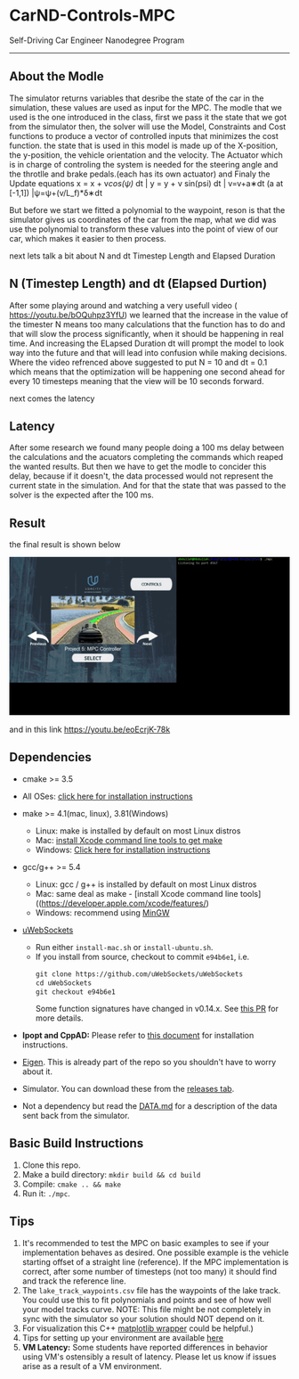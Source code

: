 # CarND-Controls-MPC
Self-Driving Car Engineer Nanodegree Program

---


## About the Modle

The simulator returns variables that desribe the state of the car in the simulation, these values are used as input for the MPC. The modle that we used is the one introduced in the class, first we pass it the state that we got from the simulator then, the solver will use the Model, Constraints and Cost functions to produce a vector of controlled inputs that minimizes the cost function.
the state that is used in this model is made up of the X-position, the y-position, the vehicle orientation and the velocity.
The Actuator which is in charge of controling the system is needed for the steering angle and the throtlle and brake pedals.(each has its own actuator)
and Finaly the Update equations x = x + v*cos(ψ)* dt | y = y + v sin(psi) dt | v=v+a∗dt (a at [-1,1]) |ψ=ψ+(v/L_f)*δ∗dt

But before we start we fitted a polynomial to the waypoint, reson is that the simulator gives us coordinates of the car from the map, what we did was use the polynomial to transform these values into the point of view of our car, which makes it easier to then process.

next lets talk a bit about N and dt
Timestep Length and Elapsed Duration 


## N (Timestep Length) and dt (Elapsed Durtion)

After some playing around and watching a very usefull video ( https://youtu.be/bOQuhpz3YfU) we learned that the increase in the value of the timester N means too many calculations that the function has to do and that will slow the process significantly, when it should be happening in real time. And increasing the ELapsed Duration dt will prompt the model to look way into the future and that will lead into confusion while making decisions. Where the video refrenced above suggested to put N = 10 and dt = 0.1 which means that the optimization will be happening one second ahead for every 10 timesteps meaning that the view will be 10 seconds forward.


next comes the latency

## Latency

After some research we found many people doing a 100 ms delay between the calculations and the acuators completing the commands which reaped  the wanted results. But then we have to get the modle to concider this delay, because if it doesn't, the data processed would not represent the current state in the simulation. And for that the state that was passed to the solver is the expected after the 100 ms.


## Result

the final result is shown below 

![result](Outputs&Results/result.gif)

and in this link https://youtu.be/eoEcrjK-78k



## Dependencies

* cmake >= 3.5
 * All OSes: [click here for installation instructions](https://cmake.org/install/)
* make >= 4.1(mac, linux), 3.81(Windows)
  * Linux: make is installed by default on most Linux distros
  * Mac: [install Xcode command line tools to get make](https://developer.apple.com/xcode/features/)
  * Windows: [Click here for installation instructions](http://gnuwin32.sourceforge.net/packages/make.htm)
* gcc/g++ >= 5.4
  * Linux: gcc / g++ is installed by default on most Linux distros
  * Mac: same deal as make - [install Xcode command line tools]((https://developer.apple.com/xcode/features/)
  * Windows: recommend using [MinGW](http://www.mingw.org/)
* [uWebSockets](https://github.com/uWebSockets/uWebSockets)
  * Run either `install-mac.sh` or `install-ubuntu.sh`.
  * If you install from source, checkout to commit `e94b6e1`, i.e.
    ```
    git clone https://github.com/uWebSockets/uWebSockets
    cd uWebSockets
    git checkout e94b6e1
    ```
    Some function signatures have changed in v0.14.x. See [this PR](https://github.com/udacity/CarND-MPC-Project/pull/3) for more details.

* **Ipopt and CppAD:** Please refer to [this document](https://github.com/udacity/CarND-MPC-Project/blob/master/install_Ipopt_CppAD.md) for installation instructions.
* [Eigen](http://eigen.tuxfamily.org/index.php?title=Main_Page). This is already part of the repo so you shouldn't have to worry about it.
* Simulator. You can download these from the [releases tab](https://github.com/udacity/self-driving-car-sim/releases).
* Not a dependency but read the [DATA.md](./DATA.md) for a description of the data sent back from the simulator.


## Basic Build Instructions

1. Clone this repo.
2. Make a build directory: `mkdir build && cd build`
3. Compile: `cmake .. && make`
4. Run it: `./mpc`.

## Tips

1. It's recommended to test the MPC on basic examples to see if your implementation behaves as desired. One possible example
is the vehicle starting offset of a straight line (reference). If the MPC implementation is correct, after some number of timesteps
(not too many) it should find and track the reference line.
2. The `lake_track_waypoints.csv` file has the waypoints of the lake track. You could use this to fit polynomials and points and see of how well your model tracks curve. NOTE: This file might be not completely in sync with the simulator so your solution should NOT depend on it.
3. For visualization this C++ [matplotlib wrapper](https://github.com/lava/matplotlib-cpp) could be helpful.)
4.  Tips for setting up your environment are available [here](https://classroom.udacity.com/nanodegrees/nd013/parts/40f38239-66b6-46ec-ae68-03afd8a601c8/modules/0949fca6-b379-42af-a919-ee50aa304e6a/lessons/f758c44c-5e40-4e01-93b5-1a82aa4e044f/concepts/23d376c7-0195-4276-bdf0-e02f1f3c665d)
5. **VM Latency:** Some students have reported differences in behavior using VM's ostensibly a result of latency.  Please let us know if issues arise as a result of a VM environment.
